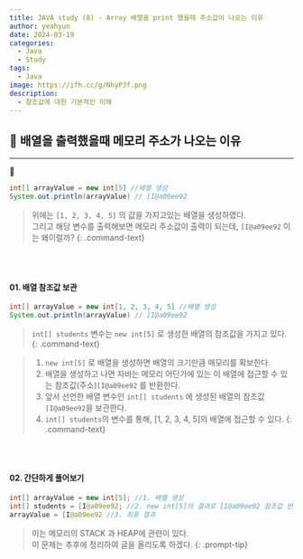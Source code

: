 ```yaml
---
title: JAVA study (8) - Array 배열을 print 했을때 주소값이 나오는 이유
author: yeahyun
date: 2024-03-19
categories:
  - Java
  - Study
tags:
  - Java
image: https://ifh.cc/g/NhyPJf.png
description:
  - 참조값에 대한 기본적인 이해
---
```

## 🔎 배열을 출력했을때 메모리 주소가 나오는 이유
---

```java
int[] arrayValue = new int[5] //배열 생성
System.out.println(arrayValue) // [I@a09ee92
```

>위에는 `[1, 2, 3, 4, 5]` 의 값을 가지고있는 배열을 생성하였다.  
>그리고 해당 변수를 출력해보면 메모리 주소값이 출력이 되는데, `[I@a09ee92` 이는 왜이럴까?
{: .command-text}

<br>
<br>

#### 01. 배열 참조값 보관

```java
int[] arrayValue = new int[1, 2, 3, 4, 5] //배열 생성
System.out.println(arrayValue) // [I@a09ee92
```

>`int[] students` 변수는 `new int[5]` 로 생성한 배열의 참조값을 가지고 있다.
{: .command-text}

>1. `new int[5]` 로 배열을 생성하면 배열의 크기만큼 매모리를 확보한다.  
>2. 배열을 생성하고 나면 자바는 메모리 어딘가에 있는 이 배열에 접근할 수 있는 참조값(주소)`[I@a09ee92` 를 반환한다.  
>3. 앞서 선언한 배열 변수인 `int[] students` 에 생성된 배열의 참조값`[I@a09ee92`을 보관한다.  
>4. `int[] students`의 변수를 통해, [1, 2, 3, 4, 5]의 배열에 접근할 수 있다.
{: .command-text}

<br><br>
#### 02. 간단하게 풀어보기

```java
int[] arrayValue = new int[5]; //1. 배열 생성  
int[] students = [I@a09ee92; //2. new int[5]의 결과로 [I@a09ee92 참조값 반환
arrayValue = [I@a09ee92 //3. 최종 결과
```


>이는 메모리의 STACK 과 HEAP에 관련이 있다.  
>이 문제는 추후에 정리하여 글을 올리도록 하겠다.
{: .prompt-tip}